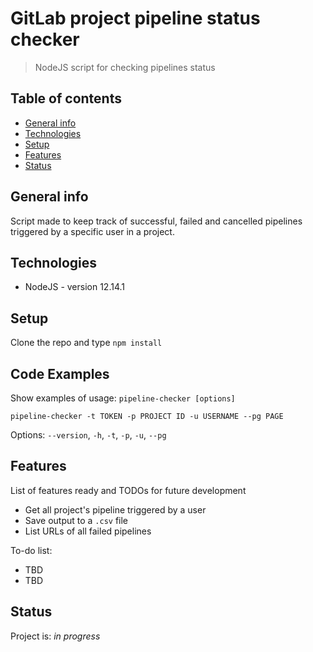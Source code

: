 # GitLab project pipeline status checker
> NodeJS script for checking pipelines status

## Table of contents
* [General info](#general-info)
* [Technologies](#technologies)
* [Setup](#setup)
* [Features](#features)
* [Status](#status)

## General info
Script made to keep track of successful, failed and cancelled pipelines triggered by a specific user in a project.

## Technologies
* NodeJS - version 12.14.1

## Setup
Clone the repo and type `npm install`

## Code Examples
Show examples of usage:
`pipeline-checker [options]` 

`pipeline-checker -t TOKEN -p PROJECT ID -u USERNAME --pg PAGE`

Options: `--version`, `-h`, `-t`, `-p`, `-u`, `--pg`

## Features
List of features ready and TODOs for future development
* Get all project's pipeline triggered by a user
* Save output to a `.csv` file
* List URLs of all failed pipelines

To-do list:
* TBD
* TBD

## Status
Project is: _in progress_

